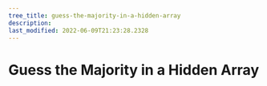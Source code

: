 ```yaml
---
tree_title: guess-the-majority-in-a-hidden-array
description: 
last_modified: 2022-06-09T21:23:28.2328
---
```


# Guess the Majority in a Hidden Array

